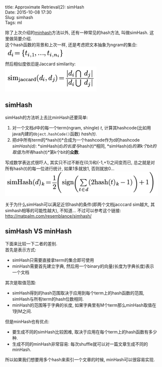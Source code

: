 title: Approximate Retrieval(2): simHash   
Date: 2015-10-08 17:30   
Slug: simhash   
Tags: ml   
   
除了上次介绍的[minhash](http://x-wei.github.io/minhash.html)方法以外, 还有一种常见的hash方法, 叫做simHash. 这里做简要介绍.    
这个hash函数的背景和上次一样, 还是考虑把文本抽象为ngram的集合:    
![](_images/simhash/pasted_image.png)   
然后相似度依旧是Jaccard similarity:    
![](_images/simhash/pasted_image001.png)   
   
simHash   
-------   
simHash的方法听上去比minHash还要简单:    
   
1. 对一个文档*d*中的每一个term(ngram, shingle) *t*, 计算其hashcode(比如用java内建的``Object.hashCode()``函数) *hash(t)*.    
2. 把d中所有term的*hash(t)*合成为一个hashcode作为d的hashcode *simHash(d)*: *simHash(d)*的长度与*hash(t)*相同, *simHash(d)*的第k个bit的取值为所有*hash(t)*第k个bit的**众数**.    
   
   
写成数学表达式很吓人, 其实只不过不断在{0,1}和{-1,+1}之间变而已, 总之就是对所有hash(t)的每一位进行统计, 如果1多就放1, 否则就放0...    
![](_images/simhash/pasted_image002.png)   
   
关于为什么simHash可以满足近邻hash的条件(即两个文档jacccard sim越大, 其simhash相等的可能性越大), 不知道... 不过可以参考这个链接: <http://matpalm.com/resemblance/simhash/>    
   
simHash VS minHash   
------------------   
下面来比较一下二者的差别.    
首先是表示方式:    
   
* simHash只需要直接拿term的集合即可使用   
* minHash需要首先建立字典, 然后用一个binary的向量(长度为字典长度)表示一个文档   
   
   
其次是取值范围:    
   
* simHash得到的hash范围取决于应用到每个term上的hash函数的范围, simHash与所有term的hash位数相同.   
* minHash的范围等于字典的长度, 如果字典里有M个term那么minHash取值在1到M之间.    
   
   
但是minHash也有优点:   
   
* 要生成不同的simHash比较困难, 取决于应用在每个term上的hash函数有多少种.    
* 生成不同的minHash非常容易: 每次shuffle就可以对一篇文章生成不同的minHash.    
   
所以如果我们想要用多个hash来索引一个文章的时候, minHash可以很容易实现.    
